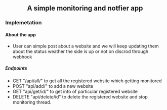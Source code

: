 ## <p align="center">A simple monitoring and notfier app</p>

### Implemetation

#### About the app

- User can simple post about a website and we will keep updating them about the status weather the side is up or not on discrod through webhook

##### Endpoints

- GET "/api/all/" to get all the registered website which getting monitored
- POST "api/add/" to add a new website
- GET "api/get/id/" to get info of particular registered website
- DELETE "api/delete/id" to delete the registered website and stop monitoring thread.
